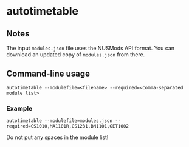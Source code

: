 # autotimetable

## Notes

The input `modules.json` file uses the NUSMods API format.  You can download an updated copy of `modules.json` from there.

## Command-line usage

`autotimetable --modulefile=<filename> --required=<comma-separated module list>`

### Example

`autotimetable --modulefile=modules.json --required=CS1010,MA1101R,CS1231,BN1101,GET1002`

Do not put any spaces in the module list!
